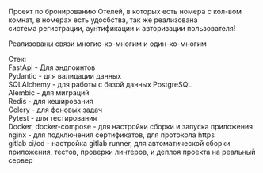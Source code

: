 Проект по бронированию Отелей, в которых есть номера с кол-вом комнат, в номерах есть удосбства, так же реализована  
система регистрации, аунтификации и авторизации пользователя!  

Реализованы связи многие-ко-многим и один-ко-многим    

Стек:  
FastApi - Для эндпоинтов  
Pydantic - для валидации данных  
SQLAlchemy - для работы с базой данных PostgreSQL  
Alembic - для миграций   
Redis - для кеширования  
Celery - для фоновых задач  
Pytest - для тестирования   
Docker, docker-compose - для настройки сборки и запуска приложения  
nginx - для подключения сертификатов, для протокола https  
gitlab ci/cd - настройка gitlab runner, для автоматической сборки приложения, тестов, проверки линтеров, и деплоя проекта на реальный сервер  
